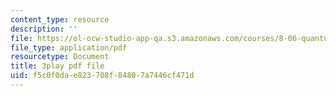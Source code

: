 ```yaml
---
content_type: resource
description: ''
file: https://ol-ocw-studio-app-qa.s3.amazonaws.com/courses/8-06-quantum-physics-iii-spring-2018/f5c0f0dae823708f84807a7446cf471d_p3NpyfNp78.pdf
file_type: application/pdf
resourcetype: Document
title: 3play pdf file
uid: f5c0f0da-e823-708f-8480-7a7446cf471d
---
```

